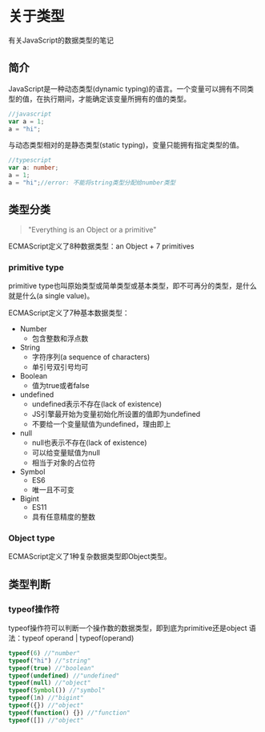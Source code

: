 # 关于类型
有关JavaScript的数据类型的笔记

## 简介
JavaScript是一种动态类型(dynamic typing)的语言。一个变量可以拥有不同类型的值，在执行期间，才能确定该变量所拥有的值的类型。
```javascript
//javascript
var a = 1;
a = "hi";
```

与动态类型相对的是静态类型(static typing)，变量只能拥有指定类型的值。
```typescript
//typescript
var a: number;
a = 1;
a = "hi";//error: 不能将string类型分配给number类型
```

## 类型分类
> "Everything is an Object or a primitive"

ECMAScript定义了8种数据类型：an Object + 7 primitives

### primitive type
primitive type也叫原始类型或简单类型或基本类型，即不可再分的类型，是什么就是什么(a single value)。

ECMAScript定义了7种基本数据类型：
- Number
  - 包含整数和浮点数
- String
  - 字符序列(a sequence of characters)
  - 单引号双引号均可
- Boolean
  - 值为true或者false
- undefined
    - undefined表示不存在(lack of existence) 
    - JS引擎最开始为变量初始化所设置的值即为undefined
    - 不要给一个变量赋值为undefined，理由即上
- null
  - null也表示不存在(lack of existence)
  - 可以给变量赋值为null
  - 相当于对象的占位符
- Symbol
  - ES6
  - 唯一且不可变
- Bigint
  - ES11
  - 具有任意精度的整数



### Object type
ECMAScript定义了1种复杂数据类型即Object类型。

## 类型判断

### typeof操作符
typeof操作符可以判断一个操作数的数据类型，即到底为primitive还是object
语法：typeof operand | typeof(operand)
```javascript
typeof(6) //"number"
typeof("hi") //"string"
typeof(true) //"boolean"
typeof(undefined) //"undefined"
typeof(null) //"object"
typeof(Symbol()) //"symbol"
typeof(1n) //"bigint"
typeof({}) //"object"
typeof(function() {}) //"function"
typeof([]) //"object"
```
